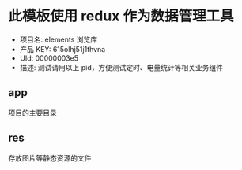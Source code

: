# 此模板使用 redux 作为数据管理工具

- 项目名: elements 浏览库
- 产品 KEY: 615olhj51j1thvna
- UId: 00000003e5
- 描述: 测试请用以上 pid，方便测试定时、电量统计等相关业务组件

## app

项目的主要目录

## res

存放图片等静态资源的文件
